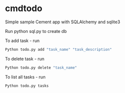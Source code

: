 # cmdtodo
Simple sample Cement app with SQLAlchemy and sqlite3

Run python sql.py to create db

To add task - run
```python
Python todo.py add "task_name" "task_description"
```
To delete task - run
```python
Python todo.py delete "task_name"
```
To list all tasks - run 
```python
Python todo.py tasks
```
